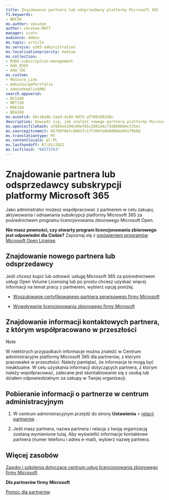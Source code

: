 ```yaml
---
title: Znajdowanie partnera lub odsprzedawcy platformy Microsoft 365
f1.keywords:
- NOCSH
ms.author: cmcatee
author: cmcatee-MSFT
manager: scotv
audience: Admin
ms.topic: article
ms.service: o365-administration
ms.localizationpriority: medium
ms.collection:
- M365-subscription-management
- Adm_O365
- Adm_TOC
ms.custom:
- MSStore_Link
- AdminSurgePortfolio
- admindeeplinkMAC
search.appverid:
- BCS160
- MET150
- MOE150
- BEA160
ms.assetid: b6c18a9b-2aed-4c84-9d75-af709160258c
description: Dowiedz się, jak znaleźć nowego partnera platformy Microsoft 365 lub uzyskać informacje kontaktowe dla partnera, z którym pracowałeś w przeszłości.
ms.openlocfilehash: af865ee194cb9efb5c2891e6c73d860604c57bec
ms.sourcegitcommit: 85799f0efc06037c1ff309fe8e609bbd491f9b68
ms.translationtype: MT
ms.contentlocale: pl-PL
ms.lasthandoff: 07/01/2022
ms.locfileid: "66573763"
---
```

# <a name="find-your-microsoft-365-subscriptions-partner-or-reseller"></a>Znajdowanie partnera lub odsprzedawcy subskrypcji platformy Microsoft 365

Jako administrator możesz współpracować z partnerem w celu zakupu, aktywowania i odnawiania subskrypcji platformy Microsoft 365 za pośrednictwem programu licencjonowania zbiorowego Microsoft Open. 
  
 **Nie masz pewności, czy otwarty program licencjonowania zbiorowego jest odpowiedni dla Ciebie?** Zapoznaj się z [omówieniem programów Microsoft Open License](https://go.microsoft.com/fwlink/p/?LinkId=613298).
  
## <a name="find-a-new-partner-or-reseller"></a>Znajdowanie nowego partnera lub odsprzedawcy

Jeśli chcesz kupić lub odnowić usługę Microsoft 365 za pośrednictwem usługi Open Volume Licensing lub po prostu chcesz uzyskać więcej informacji na temat pracy z partnerem, wybierz opcję poniżej. 
  
- [Wyszukiwanie certyfikowanego partnera serwisowego firmy Microsoft](https://go.microsoft.com/fwlink/p/?LinkId=613304)
    
- [Wywoływanie licencjonowania zbiorowego firmy Microsoft](https://go.microsoft.com/fwlink/p/?LinkId=613305)
    
## <a name="find-contact-information-for-a-partner-youve-worked-with-in-the-past"></a>Znajdowanie informacji kontaktowych partnera, z którym współpracowano w przeszłości

> [!NOTE]
> W niektórych przypadkach informacje można znaleźć w Centrum administracyjne platformy Microsoft 365 dla partnerów, z którymi pracowałeś w przeszłości. Należy pamiętać, że informacje te mogą być nieaktualne. W celu uzyskania informacji dotyczących partnera, z którym należy współpracować, zalecane jest skontaktowanie się z osobą lub działem odpowiedzialnym za zakupy w Twojej organizacji. 
  
## <a name="get-partner-info-in-the-admin-center"></a>Pobieranie informacji o partnerze w centrum administracyjnym

1. W centrum administracyjnym przejdź do strony **Ustawienia** > <a href="https://go.microsoft.com/fwlink/p/?linkid=2074649" target="_blank">relacji partnerów</a> .
  
2. Jeśli masz partnera, nazwa partnera i relacja z twoją organizacją zostaną wymienione tutaj. Aby wyświetlić informacje kontaktowe partnera (numer telefonu i adres e-mail), wybierz nazwę partnera.
    
## <a name="more-resources"></a>Więcej zasobów

[Zasoby i szkolenia dotyczące centrum usług licencjonowania zbiorowego firmy Microsoft](https://go.microsoft.com/fwlink/?LinkId=613306)
  
 **Dla partnerów firmy Microsoft**
  
[Pomoc dla partnerów](https://support.microsoft.com/office/ae811622-b838-4f62-b7e9-659627374963)
